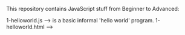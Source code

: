 This repository contains JavaScript stuff from Beginner to Advanced:

  1-helloworld.js --> is a basic informal 'hello world' program.
  1-helloworld.html --> 
